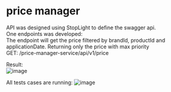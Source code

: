 # price manager
API was designed using StopLight to define the swagger api.</br>
One endpoints was developed:</br>
The endpoint will get the price filtered by brandId, productId and applicationDate. Returning only the price with max priority</br>
GET: /price-manager-service/api/v1/price</br>

Result:</br>
![image](https://github.com/cpereyra-mkt1/price_list/assets/159815930/93ea2e4c-d9b5-46e3-acaf-c17f5d4e8a14)


All tests cases are running:
![image](https://github.com/cpereyra-mkt1/price_list/assets/159815930/f0cd3c68-fb97-4db5-9374-3c46fd937a42)






